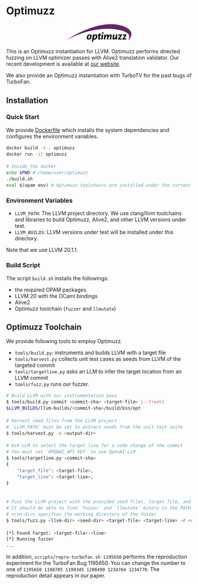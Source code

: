# Optimuzz

<p align="center">
    <img src="optimuzz-white-bg.png" alt="Optimuzz" width="35%" >
</p>

This is an Optimuzz instantiation for LLVM.
Optimuzz performs directed fuzzing on LLVM optimizer passes with Alive2 translation validator.
Our recent development is available at [our website](https://prosys.kaist.ac.kr/optimuzz/).

We also provide an Optimuzz instantiation with TurboTV for the past bugs of TurboFan.

## Installation

### Quick Start

We provide [Dockerfile](Dockerfile) which installs the system dependencies and configures the environment variables.

```bash
docker build -t . optimuzz
docker run -it optimuzz

# Inside the docker
echo $PWD # /home/user/optimuzz
./build.sh
eval $(opam env) # Optimuzz toolchains are installed under the current opam switch
```

### Environment Variables

- `LLVM_PATH`: The LLVM project directory. We use clang/llvm toolchains and libraries to build Optimuzz, Alive2, and other LLVM versions under test.
- `LLVM_BUILDS`: LLVM versions under test will be installed under this directory.

Note that we use LLVM 20.1.1.

### Build Script

The script `build.sh` installs the followings:

- the required OPAM packages
- LLVM 20 with the OCaml bindings
- Alive2
- Optimuzz toolchain (`fuzzer` and `llmutate`)

## Optimuzz Toolchain

We provide following tools to employ Optimuzz.

* `tools/build.py`: instruments and builds LLVM with a target file
* `tools/harvest.py` collects unit test cases as seeds from LLVM of the targeted commit
* `tools/targetline.py` asks an LLM to infer the target location from an LLVM commit
* `tools/fuzz.py` runs our fuzzer.

```sh
# Build LLVM with our instrumentation pass
$ tools/build.py commit <commit-sha> <target-file> [--fresh]
$LLVM_BUILDS/llvm-builds/<commit-sha>/build/bin/opt

# Harvest seed files from the LLVM project
# `LLVM_PATH` must be set to extract seeds from the unit test suite
$ tools/harvest.py -o <output-dir>

# Ask LLM to select the target line for a code change of the commit
# You must set `OPENAI_API_KEY` to use OpenAI LLM
$ tools/targetline.py <commit-sha>
{
    "target_file": <target-file>,
    "target_line": <target-line>,
}


# Fuzz the LLVM project with the provided seed files, target file, and target line
# It should be able to find `fuzzer` and `llmutate` binary in the PATH
# <run-dir> specifies the working directory of the fuzzer
$ tools/fuzz.py <llvm-dir> <seed-dir> <target-file> <target-line> -r <run-dir>

[*] Found target: <target-file>:<line>
[*] Running fuzzer
...
```

In addition, `scripts/repro-turbofan.sh 1195650` performs the reproduction experiment for the TurboFan Bug 1195650.
You can change the number to one of `1195650 1198705 1199345 1200490 1234764 1234770`.
The reproduction detail appears in our paper.
